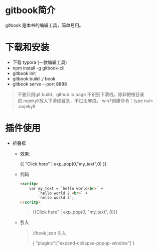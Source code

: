 # gitbook简介

gitbook 是本书的编辑工具，简单易用。



# 下载和安装

* 下载 typora   (一款编辑工具)
* npm install -g gitbook-cli
* gitbook init
* gitbook build   ./    book  
* gitbook serve --port 8888

> 不要只用git build，github.io page 不识别下滑线。除非把根目录的.nojekyll放入下滑线目录，不过太麻烦。 win7创建命令：type nul> .nojekyll

# 插件使用

* 折叠框

  + 效果:   

    <script>
    	var my_text="Hello this is an example of customize content.<br>\
    if you want to wrap ,you have to type a '<br>',and '\r\n' is no use.<br>\
    Like this \r\n see, no use.";
    </script>

    {{ "Click here" | exp_pop(0,"my_text",0) }}

  * 代码

    ```html
    <scritp>
        var my_text = `hello world<br>` + 
            `hello world 2 <br>` + 
            `hello world 3`;
    </scritp>
    ```

    > \{\{Click here" | exp_pop(0, "my_text", 0)\}\}

    

  * 引入

    > //book.json 引入 
    >
    > {
    > 	"plugins":["expand-collapse-popup-window"]
    > }